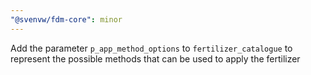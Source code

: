 ```yaml
---
"@svenvw/fdm-core": minor
---
```


Add the parameter `p_app_method_options` to `fertilizer_catalogue` to represent the possible methods that can be used to apply the fertilizer

